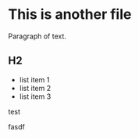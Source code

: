 # This is another file

Paragraph of text.

## H2

- list item 1
- list item 2
- list item 3


test


fasdf
